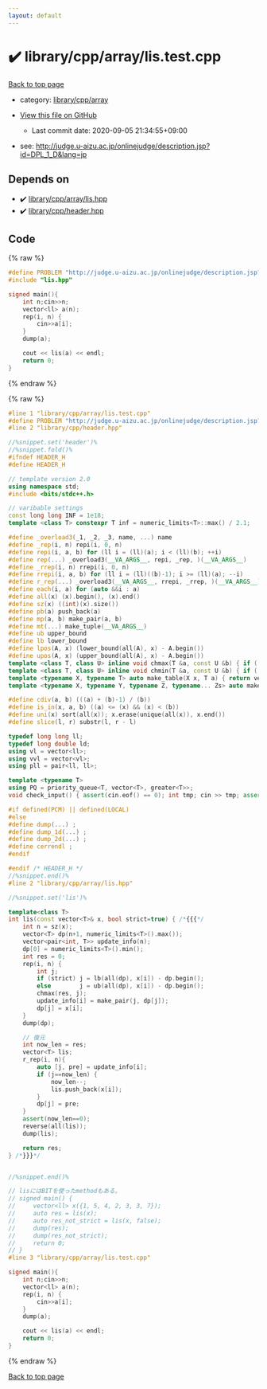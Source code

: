 ```yaml
---
layout: default
---
```


<!-- mathjax config similar to math.stackexchange -->
<script type="text/javascript" async
  src="https://cdnjs.cloudflare.com/ajax/libs/mathjax/2.7.5/MathJax.js?config=TeX-MML-AM_CHTML">
</script>
<script type="text/x-mathjax-config">
  MathJax.Hub.Config({
    TeX: { equationNumbers: { autoNumber: "AMS" }},
    tex2jax: {
      inlineMath: [ ['$','$'] ],
      processEscapes: true
    },
    "HTML-CSS": { matchFontHeight: false },
    displayAlign: "left",
    displayIndent: "2em"
  });
</script>

<script type="text/javascript" src="https://cdnjs.cloudflare.com/ajax/libs/jquery/3.4.1/jquery.min.js"></script>
<script src="https://cdn.jsdelivr.net/npm/jquery-balloon-js@1.1.2/jquery.balloon.min.js" integrity="sha256-ZEYs9VrgAeNuPvs15E39OsyOJaIkXEEt10fzxJ20+2I=" crossorigin="anonymous"></script>
<script type="text/javascript" src="../../../../assets/js/copy-button.js"></script>
<link rel="stylesheet" href="../../../../assets/css/copy-button.css" />


# :heavy_check_mark: library/cpp/array/lis.test.cpp

<a href="../../../../index.html">Back to top page</a>

* category: <a href="../../../../index.html#0e902850ca3e9230d87c81984f25b3bb">library/cpp/array</a>
* <a href="{{ site.github.repository_url }}/blob/master/library/cpp/array/lis.test.cpp">View this file on GitHub</a>
    - Last commit date: 2020-09-05 21:34:55+09:00


* see: <a href="http://judge.u-aizu.ac.jp/onlinejudge/description.jsp?id=DPL_1_D&lang=jp">http://judge.u-aizu.ac.jp/onlinejudge/description.jsp?id=DPL_1_D&lang=jp</a>


## Depends on

* :heavy_check_mark: <a href="../../../../library/library/cpp/array/lis.hpp.html">library/cpp/array/lis.hpp</a>
* :heavy_check_mark: <a href="../../../../library/library/cpp/header.hpp.html">library/cpp/header.hpp</a>


## Code

<a id="unbundled"></a>
{% raw %}
```cpp
#define PROBLEM "http://judge.u-aizu.ac.jp/onlinejudge/description.jsp?id=DPL_1_D&lang=jp"
#include "lis.hpp"

signed main(){
    int n;cin>>n;
    vector<ll> a(n);
    rep(i, n) {
        cin>>a[i];
    }
    dump(a);

    cout << lis(a) << endl;
    return 0;
}

```
{% endraw %}

<a id="bundled"></a>
{% raw %}
```cpp
#line 1 "library/cpp/array/lis.test.cpp"
#define PROBLEM "http://judge.u-aizu.ac.jp/onlinejudge/description.jsp?id=DPL_1_D&lang=jp"
#line 2 "library/cpp/header.hpp"

//%snippet.set('header')%
//%snippet.fold()%
#ifndef HEADER_H
#define HEADER_H

// template version 2.0
using namespace std;
#include <bits/stdc++.h>

// varibable settings
const long long INF = 1e18;
template <class T> constexpr T inf = numeric_limits<T>::max() / 2.1;

#define _overload3(_1, _2, _3, name, ...) name
#define _rep(i, n) repi(i, 0, n)
#define repi(i, a, b) for (ll i = (ll)(a); i < (ll)(b); ++i)
#define rep(...) _overload3(__VA_ARGS__, repi, _rep, )(__VA_ARGS__)
#define _rrep(i, n) rrepi(i, 0, n)
#define rrepi(i, a, b) for (ll i = (ll)((b)-1); i >= (ll)(a); --i)
#define r_rep(...) _overload3(__VA_ARGS__, rrepi, _rrep, )(__VA_ARGS__)
#define each(i, a) for (auto &&i : a)
#define all(x) (x).begin(), (x).end()
#define sz(x) ((int)(x).size())
#define pb(a) push_back(a)
#define mp(a, b) make_pair(a, b)
#define mt(...) make_tuple(__VA_ARGS__)
#define ub upper_bound
#define lb lower_bound
#define lpos(A, x) (lower_bound(all(A), x) - A.begin())
#define upos(A, x) (upper_bound(all(A), x) - A.begin())
template <class T, class U> inline void chmax(T &a, const U &b) { if ((a) < (b)) (a) = (b); }
template <class T, class U> inline void chmin(T &a, const U &b) { if ((a) > (b)) (a) = (b); }
template <typename X, typename T> auto make_table(X x, T a) { return vector<T>(x, a); }
template <typename X, typename Y, typename Z, typename... Zs> auto make_table(X x, Y y, Z z, Zs... zs) { auto cont = make_table(y, z, zs...); return vector<decltype(cont)>(x, cont); }

#define cdiv(a, b) (((a) + (b)-1) / (b))
#define is_in(x, a, b) ((a) <= (x) && (x) < (b))
#define uni(x) sort(all(x)); x.erase(unique(all(x)), x.end())
#define slice(l, r) substr(l, r - l)

typedef long long ll;
typedef long double ld;
using vl = vector<ll>;
using vvl = vector<vl>;
using pll = pair<ll, ll>;

template <typename T>
using PQ = priority_queue<T, vector<T>, greater<T>>;
void check_input() { assert(cin.eof() == 0); int tmp; cin >> tmp; assert(cin.eof() == 1); }

#if defined(PCM) || defined(LOCAL)
#else
#define dump(...) ;
#define dump_1d(...) ;
#define dump_2d(...) ;
#define cerrendl ;
#endif

#endif /* HEADER_H */
//%snippet.end()%
#line 2 "library/cpp/array/lis.hpp"

//%snippet.set('lis')%

template<class T>
int lis(const vector<T>& x, bool strict=true) { /*{{{*/
    int n = sz(x);
    vector<T> dp(n+1, numeric_limits<T>().max());
    vector<pair<int, T>> update_info(n);
    dp[0] = numeric_limits<T>().min();
    int res = 0;
    rep(i, n) {
        int j;
        if (strict) j = lb(all(dp), x[i]) - dp.begin();
        else        j = ub(all(dp), x[i]) - dp.begin();
        chmax(res, j);
        update_info[i] = make_pair(j, dp[j]);
        dp[j] = x[i];
    }
    dump(dp);

    // 復元
    int now_len = res;
    vector<T> lis;
    r_rep(i, n){
        auto [j, pre] = update_info[i];
        if (j==now_len) {
            now_len--;
            lis.push_back(x[i]);
        }
        dp[j] = pre;
    }
    assert(now_len==0);
    reverse(all(lis));
    dump(lis);

    return res;
} /*}}}*/


//%snippet.end()%

// lisにはBITを使ったmethodもある。
// signed main() {
//     vector<ll> x({1, 5, 4, 2, 3, 3, 7});
//     auto res = lis(x);
//     auto res_not_strict = lis(x, false);
//     dump(res);
//     dump(res_not_strict);
//     return 0;
// }
#line 3 "library/cpp/array/lis.test.cpp"

signed main(){
    int n;cin>>n;
    vector<ll> a(n);
    rep(i, n) {
        cin>>a[i];
    }
    dump(a);

    cout << lis(a) << endl;
    return 0;
}

```
{% endraw %}

<a href="../../../../index.html">Back to top page</a>

